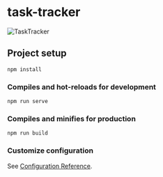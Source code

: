 # task-tracker

![TaskTracker](https://user-images.githubusercontent.com/115424868/236950868-ae02d493-a14b-47d4-8c25-8687b2ec7ce5.png)

## Project setup
```
npm install
```

### Compiles and hot-reloads for development
```
npm run serve
```

### Compiles and minifies for production
```
npm run build
```

### Customize configuration
See [Configuration Reference](https://cli.vuejs.org/config/).
